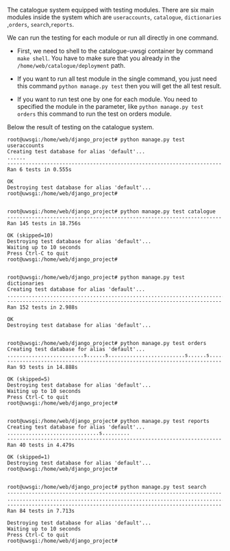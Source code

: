 The catalogue system equipped with testing modules. 
There are six main modules inside the system which are `useraccounts`, `catalogue`, `dictionaries` ,`orders`, `search`,`reports`.

We can run the testing for each module or run all directly in one command. 

* First, we need to shell to the catalogue-uwsgi container by command `make shell`. You have to make sure that you already in the `/home/web/catalogue/deployment` path. 

* If you want to run all test module in the single command, you just need this command `python manage.py test` then you will get the all test result. 

* If you want to run test one by one for each module. You need to specified the module in the parameter, like `python manage.py test orders` this command to run the test on orders module. 

Below the result of testing on the catalogue system. 


```
root@uwsgi:/home/web/django_project# python manage.py test useraccounts
Creating test database for alias 'default'...
......
----------------------------------------------------------------------
Ran 6 tests in 0.555s

OK
Destroying test database for alias 'default'...
root@uwsgi:/home/web/django_project# 


root@uwsgi:/home/web/django_project# python manage.py test catalogue
----------------------------------------------------------------------
Ran 145 tests in 18.756s

OK (skipped=10)
Destroying test database for alias 'default'...
Waiting up to 10 seconds
Press Ctrl-C to quit
root@uwsgi:/home/web/django_project# 


root@uwsgi:/home/web/django_project# python manage.py test dictionaries
Creating test database for alias 'default'...
........................................................................................................................................................
----------------------------------------------------------------------
Ran 152 tests in 2.988s

OK
Destroying test database for alias 'default'...


root@uwsgi:/home/web/django_project# python manage.py test orders
Creating test database for alias 'default'...
.........................s......s.........................s......s......s....................
----------------------------------------------------------------------
Ran 93 tests in 14.888s

OK (skipped=5)
Destroying test database for alias 'default'...
Waiting up to 10 seconds
Press Ctrl-C to quit
root@uwsgi:/home/web/django_project# 


root@uwsgi:/home/web/django_project# python manage.py test reports
Creating test database for alias 'default'...
..............................s.........
----------------------------------------------------------------------
Ran 40 tests in 4.479s

OK (skipped=1)
Destroying test database for alias 'default'...
root@uwsgi:/home/web/django_project# 


root@uwsgi:/home/web/django_project# python manage.py test search
----------------------------------------------------------------------
...........................................................................
----------------------------------------------------------------------
Ran 84 tests in 7.713s

Destroying test database for alias 'default'...
Waiting up to 10 seconds
Press Ctrl-C to quit
root@uwsgi:/home/web/django_project# 
```
